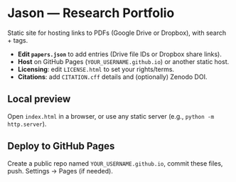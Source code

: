 # Jason — Research Portfolio

Static site for hosting links to PDFs (Google Drive or Dropbox), with search + tags.

- **Edit `papers.json`** to add entries (Drive file IDs or Dropbox share links).
- **Host** on GitHub Pages (`YOUR_USERNAME.github.io`) or another static host.
- **Licensing**: edit `LICENSE.html` to set your rights/terms.
- **Citations**: add `CITATION.cff` details and (optionally) Zenodo DOI.

## Local preview
Open `index.html` in a browser, or use any static server (e.g., `python -m http.server`).

## Deploy to GitHub Pages
Create a public repo named `YOUR_USERNAME.github.io`, commit these files, push. Settings → Pages (if needed).

